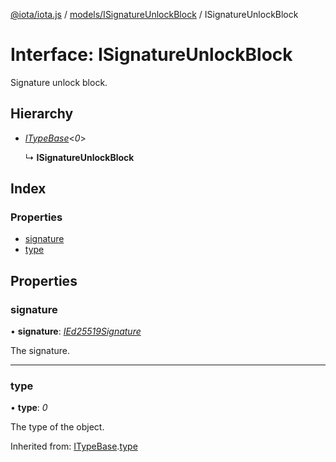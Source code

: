 [@iota/iota.js](../README.md) / [models/ISignatureUnlockBlock](../modules/models_isignatureunlockblock.md) / ISignatureUnlockBlock

# Interface: ISignatureUnlockBlock

Signature unlock block.

## Hierarchy

* [*ITypeBase*](models_itypebase.itypebase.md)<*0*\>

  ↳ **ISignatureUnlockBlock**

## Index

### Properties

* [signature](models_isignatureunlockblock.isignatureunlockblock.md#signature)
* [type](models_isignatureunlockblock.isignatureunlockblock.md#type)

## Properties

### signature

• **signature**: [*IEd25519Signature*](models_ied25519signature.ied25519signature.md)

The signature.

___

### type

• **type**: *0*

The type of the object.

Inherited from: [ITypeBase](models_itypebase.itypebase.md).[type](models_itypebase.itypebase.md#type)
